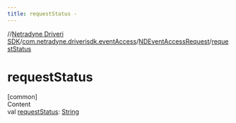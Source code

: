 ```yaml
---
title: requestStatus -
---
```

//[Netradyne Driveri SDK](../../index.md)/[com.netradyne.driverisdk.eventAccess](../index.md)/[NDEventAccessRequest](index.md)/[requestStatus](request-status.md)



# requestStatus  
[common]  
Content  
val [requestStatus](request-status.md): [String](https://kotlinlang.org/api/latest/jvm/stdlib/kotlin/-string/index.html)  



